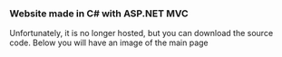 ### Website made in C# with ASP.NET MVC <br>
Unfortunately, it is no longer hosted, but you can download the source code. Below you will have an image of the main page
